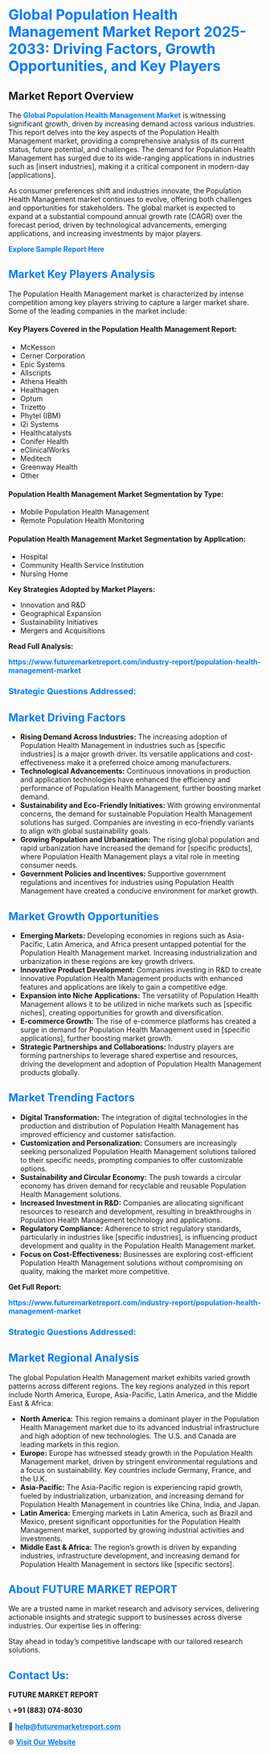 <h1 style="color: #007BFF;">Global Population Health Management Market Report 2025-2033: Driving Factors, Growth Opportunities, and Key Players</h1>

<section id="overview">
<h2>Market Report Overview</h2>
<p>The <a href="https://www.futuremarketreport.com/industry-report/population-health-management-market" style="color: #007BFF; text-decoration: none;"><strong>Global Population Health Management Market</strong></a> is witnessing significant growth, driven by increasing demand across various industries. This report delves into the key aspects of the Population Health Management market, providing a comprehensive analysis of its current status, future potential, and challenges. The demand for Population Health Management has surged due to its wide-ranging applications in industries such as [insert industries], making it a critical component in modern-day [applications].</p>
<p>As consumer preferences shift and industries innovate, the Population Health Management market continues to evolve, offering both challenges and opportunities for stakeholders. The global market is expected to expand at a substantial compound annual growth rate (CAGR) over the forecast period, driven by technological advancements, emerging applications, and increasing investments by major players.</p>
</section>

<section id="overview">
<p><a href="https://www.futuremarketreport.com/request-sample/reportId=106297" style="color: #007BFF; text-decoration: none;"><strong>Explore Sample Report Here</strong></a></p>
</section>

<section id="key-players">
<h2 style="color: #007BFF;">Market Key Players Analysis</h2>
<p>The Population Health Management market is characterized by intense competition among key players striving to capture a larger market share. Some of the leading companies in the market include:</p>
<h4>Key Players Covered in the Population Health Management Report:</h4>
<ul><li>McKesson</li><li>Cerner Corporation</li><li>Epic Systems</li><li>Allscripts</li><li>Athena Health</li><li>Healthagen</li><li>Optum</li><li>Trizetto</li><li>Phytel (IBM)</li><li>I2i Systems</li><li>Healthcatalysts</li><li>Conifer Health</li><li>eClinicalWorks</li><li>Meditech</li><li>Greenway Health</li><li>Other</li></ul>
<h4>Population Health Management Market Segmentation by Type:</h4>
<ul><li>Mobile Population Health Management</li><li>Remote Population Health Monitoring</li></ul>

<h4>Population Health Management Market Segmentation by Application:</h4>
<ul><li>Hospital</li><li>Community Health Service Institution</li><li>Nursing Home</li></ul>
<p><strong>Key Strategies Adopted by Market Players:</strong></p>
<ul>
<li>Innovation and R&D</li>
<li>Geographical Expansion</li>
<li>Sustainability Initiatives</li>
<li>Mergers and Acquisitions</li>
</ul>
</section>

<section>
<p><strong>Read Full Analysis: </strong></p><a href="https://www.futuremarketreport.com/industry-report/population-health-management-market" style="color: #007BFF; text-decoration: none;"><strong>https://www.futuremarketreport.com/industry-report/population-health-management-market</strong></a>
<h3 style="color: #007BFF;">Strategic Questions Addressed:</h3>
</section>

<section id="driving-factors">
<h2 style="color: #007BFF;">Market Driving Factors</h2>
<ul>
<li><strong>Rising Demand Across Industries:</strong> The increasing adoption of Population Health Management in industries such as [specific industries] is a major growth driver. Its versatile applications and cost-effectiveness make it a preferred choice among manufacturers.</li>
<li><strong>Technological Advancements:</strong> Continuous innovations in production and application technologies have enhanced the efficiency and performance of Population Health Management, further boosting market demand.</li>
<li><strong>Sustainability and Eco-Friendly Initiatives:</strong> With growing environmental concerns, the demand for sustainable Population Health Management solutions has surged. Companies are investing in eco-friendly variants to align with global sustainability goals.</li>
<li><strong>Growing Population and Urbanization:</strong> The rising global population and rapid urbanization have increased the demand for [specific products], where Population Health Management plays a vital role in meeting consumer needs.</li>
<li><strong>Government Policies and Incentives:</strong> Supportive government regulations and incentives for industries using Population Health Management have created a conducive environment for market growth.</li>
</ul>
</section>

<section id="growth-opportunities">
<h2 style="color: #007BFF;">Market Growth Opportunities</h2>
<ul>
<li><strong>Emerging Markets:</strong> Developing economies in regions such as Asia-Pacific, Latin America, and Africa present untapped potential for the Population Health Management market. Increasing industrialization and urbanization in these regions are key growth drivers.</li>
<li><strong>Innovative Product Development:</strong> Companies investing in R&D to create innovative Population Health Management products with enhanced features and applications are likely to gain a competitive edge.</li>
<li><strong>Expansion into Niche Applications:</strong> The versatility of Population Health Management allows it to be utilized in niche markets such as [specific niches], creating opportunities for growth and diversification.</li>
<li><strong>E-commerce Growth:</strong> The rise of e-commerce platforms has created a surge in demand for Population Health Management used in [specific applications], further boosting market growth.</li>
<li><strong>Strategic Partnerships and Collaborations:</strong> Industry players are forming partnerships to leverage shared expertise and resources, driving the development and adoption of Population Health Management products globally.</li>
</ul>
</section>

<section id="trending-factors">
<h2 style="color: #007BFF;">Market Trending Factors</h2>
<ul>
<li><strong>Digital Transformation:</strong> The integration of digital technologies in the production and distribution of Population Health Management has improved efficiency and customer satisfaction.</li>
<li><strong>Customization and Personalization:</strong> Consumers are increasingly seeking personalized Population Health Management solutions tailored to their specific needs, prompting companies to offer customizable options.</li>
<li><strong>Sustainability and Circular Economy:</strong> The push towards a circular economy has driven demand for recyclable and reusable Population Health Management solutions.</li>
<li><strong>Increased Investment in R&D:</strong> Companies are allocating significant resources to research and development, resulting in breakthroughs in Population Health Management technology and applications.</li>
<li><strong>Regulatory Compliance:</strong> Adherence to strict regulatory standards, particularly in industries like [specific industries], is influencing product development and quality in the Population Health Management market.</li>
<li><strong>Focus on Cost-Effectiveness:</strong> Businesses are exploring cost-efficient Population Health Management solutions without compromising on quality, making the market more competitive.</li>
</ul>
</section>

<section>
<p><strong>Get Full Report: </strong></p><a href="https://www.futuremarketreport.com/industry-report/population-health-management-market" style="color: #007BFF; text-decoration: none;"><strong>https://www.futuremarketreport.com/industry-report/population-health-management-market</strong></a>
<h3 style="color: #007BFF;">Strategic Questions Addressed:</h3>
</section>


<section id="regional-analysis">
<h2 style="color: #007BFF;">Market Regional Analysis</h2>
<p>The global Population Health Management market exhibits varied growth patterns across different regions. The key regions analyzed in this report include North America, Europe, Asia-Pacific, Latin America, and the Middle East & Africa:</p>
<ul>
<li><strong>North America:</strong> This region remains a dominant player in the Population Health Management market due to its advanced industrial infrastructure and high adoption of new technologies. The U.S. and Canada are leading markets in this region.</li>
<li><strong>Europe:</strong> Europe has witnessed steady growth in the Population Health Management market, driven by stringent environmental regulations and a focus on sustainability. Key countries include Germany, France, and the U.K.</li>
<li><strong>Asia-Pacific:</strong> The Asia-Pacific region is experiencing rapid growth, fueled by industrialization, urbanization, and increasing demand for Population Health Management in countries like China, India, and Japan.</li>
<li><strong>Latin America:</strong> Emerging markets in Latin America, such as Brazil and Mexico, present significant opportunities for the Population Health Management market, supported by growing industrial activities and investments.</li>
<li><strong>Middle East & Africa:</strong> The region’s growth is driven by expanding industries, infrastructure development, and increasing demand for Population Health Management in sectors like [specific sectors].</li>
</ul>
</section>

<footer>
<h2 style="color: #007BFF;">About FUTURE MARKET REPORT</h2>
<p>We are a trusted name in market research and advisory services, delivering actionable insights and strategic support to businesses across diverse industries. Our expertise lies in offering:</p>

<p>Stay ahead in today’s competitive landscape with our tailored research solutions.</p>

<h2 style="color: #007BFF;">Contact Us:</h2>
<p><strong>FUTURE MARKET REPORT</strong></p>
<p>📞 <strong>+91 (883) 074-8030</strong></p>
<p>📧 <strong><a href="mailto:help@futuremarketreport.com" style="color: #007BFF;">help@futuremarketreport.com</a></strong></p>
<p>🌐 <strong><a href="https://www.futuremarketreport.com/" style="color: #007BFF;">Visit Our Website</a></strong></p>
</footer>
